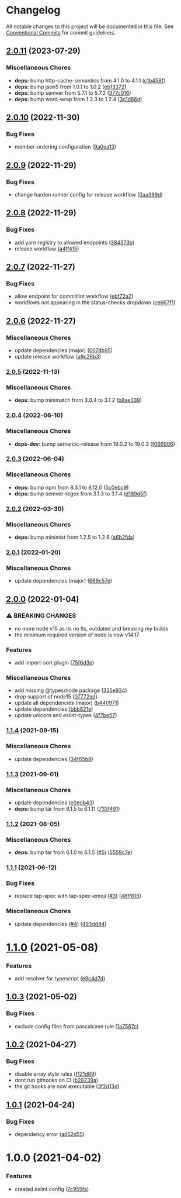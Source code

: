 # Changelog

All notable changes to this project will be documented in this file. See
[Conventional Commits](https://conventionalcommits.org) for commit guidelines.

## [2.0.11](https://github.com/rweich/eslint-config/compare/v2.0.10...v2.0.11) (2023-07-29)


### Miscellaneous Chores

* **deps:** bump http-cache-semantics from 4.1.0 to 4.1.1 ([c1b458f](https://github.com/rweich/eslint-config/commit/c1b458ff967041ccf3d41f5fe3712b43ab5814f9))
* **deps:** bump json5 from 1.0.1 to 1.0.2 ([eb13372](https://github.com/rweich/eslint-config/commit/eb13372addee6bdc8e1f512dd7088389b69b2401))
* **deps:** bump semver from 5.7.1 to 5.7.2 ([377c016](https://github.com/rweich/eslint-config/commit/377c016b8e248baf7ef2f869726e8147e6886e13))
* **deps:** bump word-wrap from 1.2.3 to 1.2.4 ([3c1d66d](https://github.com/rweich/eslint-config/commit/3c1d66d330250a455e3b568d9729d269013ce94c))

## [2.0.10](https://github.com/rweich/eslint-config/compare/v2.0.9...v2.0.10) (2022-11-30)


### Bug Fixes

* member-ordering configuration ([9a0ea13](https://github.com/rweich/eslint-config/commit/9a0ea13be7cf424c66cfa65fa5b8ff61cf8d186d))

## [2.0.9](https://github.com/rweich/eslint-config/compare/v2.0.8...v2.0.9) (2022-11-29)


### Bug Fixes

* change harden runner config for release workflow ([0aa399d](https://github.com/rweich/eslint-config/commit/0aa399dc027249884464a2b31c0526d333b5b225))

## [2.0.8](https://github.com/rweich/eslint-config/compare/v2.0.7...v2.0.8) (2022-11-29)


### Bug Fixes

* add yarn registry to allowed endpoints ([384373b](https://github.com/rweich/eslint-config/commit/384373b483411584b867feb15498849e8bcce3b6))
* release workflow ([a4ff415](https://github.com/rweich/eslint-config/commit/a4ff415627b0734d9e7c1c2de96e8bf4d3854f89))

## [2.0.7](https://github.com/rweich/eslint-config/compare/v2.0.6...v2.0.7) (2022-11-27)


### Bug Fixes

* allow endpoint for commitlint workflow ([ebf72a2](https://github.com/rweich/eslint-config/commit/ebf72a26b6ae2d467e89b4cece1ee60f05790e3c))
* workflows not appearing in the status-checks dropdown ([ce667f1](https://github.com/rweich/eslint-config/commit/ce667f1ee88f03804e14282ade3388326c000efb))

## [2.0.6](https://github.com/rweich/eslint-config/compare/v2.0.5...v2.0.6) (2022-11-27)


### Miscellaneous Chores

* update dependencies (major) ([067db95](https://github.com/rweich/eslint-config/commit/067db953e09b9edd5f9fb504042720d35dbe4547))
* update release workflow ([a9c26b3](https://github.com/rweich/eslint-config/commit/a9c26b3d68edd9393b77f47f7d76cbe3c310c4d1))

### [2.0.5](https://github.com/rweich/eslint-config/compare/v2.0.4...v2.0.5) (2022-11-13)


### Miscellaneous Chores

* **deps:** bump minimatch from 3.0.4 to 3.1.2 ([b8ae339](https://github.com/rweich/eslint-config/commit/b8ae339cec47e077ec901ef3ad43b9d3bc025945))

### [2.0.4](https://github.com/rweich/eslint-config/compare/v2.0.3...v2.0.4) (2022-06-10)


### Miscellaneous Chores

* **deps-dev:** bump semantic-release from 19.0.2 to 19.0.3 ([f066906](https://github.com/rweich/eslint-config/commit/f066906180b7679bf9cc64ad0a837926f7561bc6))

### [2.0.3](https://github.com/rweich/eslint-config/compare/v2.0.2...v2.0.3) (2022-06-04)


### Miscellaneous Chores

* **deps:** bump npm from 8.3.1 to 8.12.0 ([5c0ebc9](https://github.com/rweich/eslint-config/commit/5c0ebc9e965f6325bfbbf57c8ab93cee1ff0863d))
* **deps:** bump semver-regex from 3.1.3 to 3.1.4 ([d189d5f](https://github.com/rweich/eslint-config/commit/d189d5f41f86d5fdd32511150c32f81e6b5e3721))

### [2.0.2](https://github.com/rweich/eslint-config/compare/v2.0.1...v2.0.2) (2022-03-30)


### Miscellaneous Chores

* **deps:** bump minimist from 1.2.5 to 1.2.6 ([a6b2fda](https://github.com/rweich/eslint-config/commit/a6b2fdaceb969c6be92d2b76f08708cd691288c7))

### [2.0.1](https://github.com/rweich/eslint-config/compare/v2.0.0...v2.0.1) (2022-01-20)


### Miscellaneous Chores

* update dependencies (major) ([669c57e](https://github.com/rweich/eslint-config/commit/669c57eef615e41fcb3b10b6cc091ddece805617))

## [2.0.0](https://github.com/rweich/eslint-config/compare/v1.1.4...v2.0.0) (2022-01-04)


### ⚠ BREAKING CHANGES

* no more node v15 as its no lts, outdated and breaking
my builds
* the minimum required version of node is now v14.17

### Features

* add import-sort plugin ([75f6d3e](https://github.com/rweich/eslint-config/commit/75f6d3eb38f6db412950a4f613d6f4291cf928a3))


### Miscellaneous Chores

* add missing @types/node package ([335e934](https://github.com/rweich/eslint-config/commit/335e93401c2415a6f932d9c4378db6c0eb6d5ff8))
* drop support of node15 ([07772ad](https://github.com/rweich/eslint-config/commit/07772ad11a0633e119fa73ba5a50fc91aa5c9ecb))
* update all dependencies (major) ([b440971](https://github.com/rweich/eslint-config/commit/b440971397b8ec492df763456ca35864581faeb2))
* update dependencies ([bbb821e](https://github.com/rweich/eslint-config/commit/bbb821ea2e4e7d3611d0de470da53c48d9f84f80))
* update unicorn and eslint-types ([4f7be57](https://github.com/rweich/eslint-config/commit/4f7be574ae509a9c8f895823342f882076407ba4))

### [1.1.4](https://github.com/rweich/eslint-config/compare/v1.1.3...v1.1.4) (2021-09-15)


### Miscellaneous Chores

* update dependencies ([34f65b8](https://github.com/rweich/eslint-config/commit/34f65b8d52c57bb85361549f4d80c43b8b4062ae))

### [1.1.3](https://github.com/rweich/eslint-config/compare/v1.1.2...v1.1.3) (2021-09-01)


### Miscellaneous Chores

* update dependencies ([e0edb43](https://github.com/rweich/eslint-config/commit/e0edb43a1847201cf815db11e4c4088e6c36821e))
* **deps:** bump tar from 6.1.5 to 6.1.11 ([733f491](https://github.com/rweich/eslint-config/commit/733f491324c9286140d8e7d665ddb5562ea9a0de))

### [1.1.2](https://github.com/rweich/eslint-config/compare/v1.1.1...v1.1.2) (2021-08-05)


### Miscellaneous Chores

* **deps:** bump tar from 6.1.0 to 6.1.5 ([#5](https://github.com/rweich/eslint-config/issues/5)) ([5559c7e](https://github.com/rweich/eslint-config/commit/5559c7e5d128a252eaf4628efcd16035c8a4ba60))

### [1.1.1](https://github.com/rweich/eslint-config/compare/v1.1.0...v1.1.1) (2021-06-12)


### Bug Fixes

* replace tap-spec with tap-spec-emoji ([#3](https://github.com/rweich/eslint-config/issues/3)) ([48ff816](https://github.com/rweich/eslint-config/commit/48ff816251f4dee45ad252e07111cf9628bb778c))


### Miscellaneous Chores

* update dependencies ([#4](https://github.com/rweich/eslint-config/issues/4)) ([493dd44](https://github.com/rweich/eslint-config/commit/493dd444023c07c55c90c5930a59df636173ac07))

# [1.1.0](https://github.com/rweich/eslint-config/compare/v1.0.3...v1.1.0) (2021-05-08)


### Features

* add resolver for typescript ([e9c4d7d](https://github.com/rweich/eslint-config/commit/e9c4d7dcdb47584bbd331fec68843d6ece7ed0e6))

## [1.0.3](https://github.com/rweich/eslint-config/compare/v1.0.2...v1.0.3) (2021-05-02)


### Bug Fixes

* exclude config files from pascalcase rule ([1a7587c](https://github.com/rweich/eslint-config/commit/1a7587cf907d5f6f66b36640809ba1b32b3d8654))

## [1.0.2](https://github.com/rweich/eslint-config/compare/v1.0.1...v1.0.2) (2021-04-27)


### Bug Fixes

* disable array style rules ([f121d89](https://github.com/rweich/eslint-config/commit/f121d89c4113938ca1129b86c45fa3282203a0d3))
* dont run githooks on CI ([b28239a](https://github.com/rweich/eslint-config/commit/b28239a48c74db10933dcd64c0c01a5f710df951))
* the git hooks are now executable ([3f2d13d](https://github.com/rweich/eslint-config/commit/3f2d13df7ad253a96d840dc724d1cc02a466a4ba))

## [1.0.1](https://github.com/rweich/eslint-config/compare/v1.0.0...v1.0.1) (2021-04-24)


### Bug Fixes

* dependency error ([ad52d55](https://github.com/rweich/eslint-config/commit/ad52d55f55ee09018a283a3575fd3ccda7abae67))

# 1.0.0 (2021-04-02)


### Features

* created eslint config ([7c955fa](https://github.com/rweich/eslint-config/commit/7c955fa9b792b6828cae7e09c8924b846f504da2))
